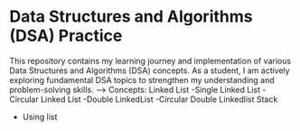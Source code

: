 # Data Structures and Algorithms (DSA) Practice

This repository contains my learning journey and implementation of various Data Structures and Algorithms (DSA) concepts. As a student, I am actively exploring fundamental DSA topics to strengthen my understanding and problem-solving skills.
-->  Concepts:
Linked List
  -Single Linked List
  -Circular Linked List
  -Double LinkedList
  -Circular Double Linkedlist
Stack
  - Using list
